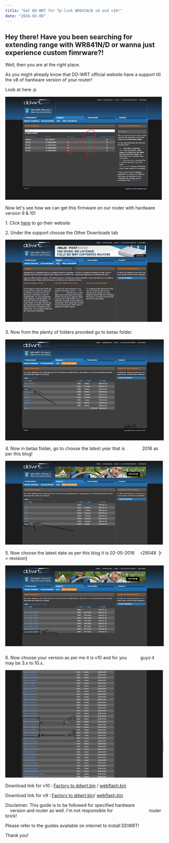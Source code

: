 ```yaml
---
title: "Get DD-WRT for Tp-link WR841N/D v9 and v10!"
date: "2016-02-09"
---
```


##   

## Hey there! Have you been searching for extending range with WR841N/D or wanna just experience custom fimrware?!

Well, then you are at the right place.

  

As you might already know that DD-WRT official website have a support till the v8 of hardware version of your router!

  

Look at here :p

  

[![](images/Untitled.jpg)](https://3.bp.blogspot.com/-E9oWIubu1vY/Vroa68t4pvI/AAAAAAAABIY/1AY3XY0Q3iU/s1600/Untitled.jpg)

  

Now let's see how we can get this firmware on our router with hardware version 9 & 10!

  

1\. Click [here](http://j.gs/9435389/ddwrtsupport) to go their website

2\. Under the support choose the Other Downloads tab

  

[![](images/router.jpg)](https://1.bp.blogspot.com/-N3YnJGX1paE/Vrob-GbVGoI/AAAAAAAABIg/g5GO-ueEdTA/s1600/router.jpg)

3\. Now from the plenty of folders provided go to betas folder.

  

[![](images/router2.jpg)](https://1.bp.blogspot.com/-_QNBByJcCVs/VrockbnPYAI/AAAAAAAABIk/kwWFQDLFxxY/s1600/router2.jpg)

  

4\. Now in betas folder, go to choose the latest year that is              2016 as per this blog!

[![](images/router3.jpg)](https://4.bp.blogspot.com/-5IfXhbvNKbg/VrodLhMVkOI/AAAAAAAABIs/vZGhJ9iCPh4/s1600/router3.jpg)

  

5\. Now choose the latest date as per this blog it is 02-05-2016     r29048  \[r = revision\]

  

[![](images/router4.jpg)](https://3.bp.blogspot.com/-n03w7eqvBK4/Vrodu6R5Z4I/AAAAAAAABIw/mFI5_BepURw/s1600/router4.jpg)

  
6\. Now choose your version as per me it is v10 and for you           guys it may be 3.x to 10.x.  
  
  

[![](images/router5.jpg)](https://3.bp.blogspot.com/-XKJBr24nLDU/VroeLBeqTYI/AAAAAAAABI4/auJy95TC0RI/s1600/router5.jpg)  

  

  

  

  

  

  

  

  

  

  

  

  

  

  

  

  

  

Download link for v10 : [Factory to ddwrt.bin](http://j.gs/9435389/v10) / [webflash.bin](http://j.gs/9435389/v10webflash)

Download link for v9 : [Factory to ddwrt.bin](http://j.gs/9435389/v9facttoddwrt)/ [webflash.bin](http://j.gs/9435389/v9webflash)

  

  

Disclaimer: This guide is to be followed for specified hardware                           version and router as well. I'm not responsible for                             router brick!

  

  

Please refer to the guides available on internet to install DDWRT!

Thank you!
